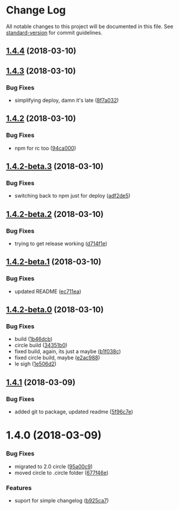 # Change Log

All notable changes to this project will be documented in this file. See [standard-version](https://github.com/conventional-changelog/standard-version) for commit guidelines.

<a name="1.4.4"></a>
## [1.4.4](https://github.com/benmonro/chast/compare/v1.4.3...v1.4.4) (2018-03-10)



<a name="1.4.3"></a>
## [1.4.3](https://github.com/benmonro/chast/compare/v1.4.2...v1.4.3) (2018-03-10)


### Bug Fixes

* simplifying deploy, damn it's late ([8f7a032](https://github.com/benmonro/chast/commit/8f7a032))



<a name="1.4.2"></a>
## [1.4.2](https://github.com/benmonro/chast/compare/v1.4.2-beta.3...v1.4.2) (2018-03-10)


### Bug Fixes

* npm for rc too ([94ca000](https://github.com/benmonro/chast/commit/94ca000))



<a name="1.4.2-beta.3"></a>
## [1.4.2-beta.3](https://github.com/benmonro/chast/compare/v1.4.2-beta.2...v1.4.2-beta.3) (2018-03-10)


### Bug Fixes

* switching back to npm just for deploy ([adf2de5](https://github.com/benmonro/chast/commit/adf2de5))



<a name="1.4.2-beta.2"></a>
## [1.4.2-beta.2](https://github.com/benmonro/chast/compare/v1.4.2-beta.1...v1.4.2-beta.2) (2018-03-10)


### Bug Fixes

* trying to get release working ([d714f1e](https://github.com/benmonro/chast/commit/d714f1e))



<a name="1.4.2-beta.1"></a>
## [1.4.2-beta.1](https://github.com/benmonro/chast/compare/v1.4.2-beta.0...v1.4.2-beta.1) (2018-03-10)


### Bug Fixes

* updated README ([ec711ea](https://github.com/benmonro/chast/commit/ec711ea))



<a name="1.4.2-beta.0"></a>
## [1.4.2-beta.0](https://github.com/benmonro/chast/compare/v1.4.1...v1.4.2-beta.0) (2018-03-10)


### Bug Fixes

* build ([1b46dcb](https://github.com/benmonro/chast/commit/1b46dcb))
* circle build ([34351b0](https://github.com/benmonro/chast/commit/34351b0))
* fixed build, again, its just a maybe ([b1f038c](https://github.com/benmonro/chast/commit/b1f038c))
* fixed circle build, maybe ([e2ac988](https://github.com/benmonro/chast/commit/e2ac988))
* le sigh ([1e506d2](https://github.com/benmonro/chast/commit/1e506d2))



<a name="1.4.1"></a>
## [1.4.1](https://github.com/benmonro/chast/compare/v1.4.0...v1.4.1) (2018-03-09)


### Bug Fixes

* added git to package, updated readme ([5f96c7e](https://github.com/benmonro/chast/commit/5f96c7e))



<a name="1.4.0"></a>
# 1.4.0 (2018-03-09)


### Bug Fixes

* migrated to 2.0 circle ([95a00c9](https://github.com/benmonro/chast/commit/95a00c9))
* moved circle to .circle folder ([677f46e](https://github.com/benmonro/chast/commit/677f46e))


### Features

* suport for simple changelog ([b925ca7](https://github.com/benmonro/chast/commit/b925ca7))
